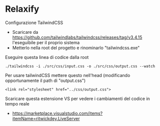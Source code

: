 # Relaxify

Configurazione TailwindCSS

- Scaricare da https://github.com/tailwindlabs/tailwindcss/releases/tag/v3.4.15 l'eseguibile per il proprio sistema
- Metterlo nella root del progetto e rinominarlo "tailwindcss.exe"

Eseguire questa linea di codice dalla root

```./tailwindcss -i ./src/css/input.css -o ./src/css/output.css --watch```

Per usare tailwindCSS mettere questo nell'head (modificando opportunamente il path di "output.css")

```<link rel="stylesheet" href="../css/output.css">```

Scaricare questa estensione VS per vedere i cambiamenti del codice in tempo reale

- https://marketplace.visualstudio.com/items?itemName=ritwickdey.LiveServer
